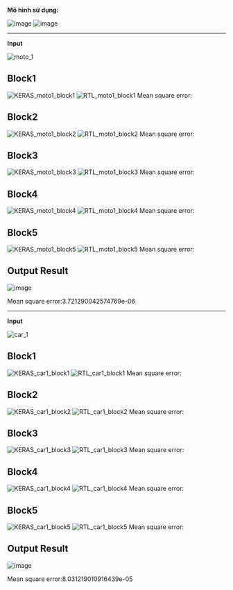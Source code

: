 **Mô hình sử dụng:**

![image](https://user-images.githubusercontent.com/80138548/127025136-eee36b13-38ff-4ddd-a44d-c8965d6403bd.png)
![image](https://user-images.githubusercontent.com/80148486/127024061-3d42019d-b0f8-42b9-ad73-b90a610edd2e.png)

--------------------------------------------------------------------------------

**Input**

![moto_1](https://user-images.githubusercontent.com/80148486/127021343-dd3d12aa-fee2-4378-9f66-4ea16dc3258d.jpg)

**Block1**
--------------------------------------------------------------------------------
![KERAS_moto1_block1](https://user-images.githubusercontent.com/80148486/127021578-c0268bc5-739c-4c63-98e6-e50b62f5eacf.png)
![RTL_moto1_block1](https://user-images.githubusercontent.com/80148486/127021641-526a3532-8235-4fa1-806d-9f5bdad634d1.png)
Mean square error:

**Block2**
--------------------------------------------------------------------------------
![KERAS_moto1_block2](https://user-images.githubusercontent.com/80148486/127021720-bf2f74ab-b069-494a-89bd-8b1b55d976ec.png)
![RTL_moto1_block2](https://user-images.githubusercontent.com/80148486/127021736-477c35f6-0496-43e1-969e-ddba27155507.png)
Mean square error:

**Block3**
--------------------------------------------------------------------------------
![KERAS_moto1_block3](https://user-images.githubusercontent.com/80148486/127021820-787dbce4-83ea-4b23-8475-3753282c6437.png)
![RTL_moto1_block3](https://user-images.githubusercontent.com/80148486/127021830-c587056a-7f73-421a-a39f-6ee0ecb2ebd4.png)
Mean square error:

**Block4**
--------------------------------------------------------------------------------
![KERAS_moto1_block4](https://user-images.githubusercontent.com/80148486/127021888-591471d5-560d-4519-970a-da0dadfffd51.png)
![RTL_moto1_block4](https://user-images.githubusercontent.com/80148486/127021909-c02be795-2044-4a03-a5aa-be607d3eff39.png)
Mean square error:

**Block5**
--------------------------------------------------------------------------------
![KERAS_moto1_block5](https://user-images.githubusercontent.com/80148486/127022002-42f73ca6-f6eb-40a0-8566-c8acb43a2038.png)
![RTL_moto1_block5](https://user-images.githubusercontent.com/80148486/127022036-cd481551-242d-40b2-9ffc-bd58b87f7458.png)
Mean square error:

**Output Result**
--------------------------------------------------------------------------------
![image](https://user-images.githubusercontent.com/80148486/127022897-ea4fbdfe-b7ce-4351-aa5c-1af86fc1de4e.png)

Mean square error:3.721290042574769e-06

********************************************************************************
**Input**

![car_1](https://user-images.githubusercontent.com/80148486/127023437-923011ab-9a7d-469d-a5f7-e6102dcf05fc.jpg)

**Block1**
--------------------------------------------------------------------------------
![KERAS_car1_block1](https://user-images.githubusercontent.com/80148486/127023470-a30255ec-b6f7-474a-8958-44ef18f6356e.png)
![RTL_car1_block1](https://user-images.githubusercontent.com/80148486/127023486-f40060d1-532d-4413-b97e-351e99b24dfa.png)
Mean square error:

**Block2**
--------------------------------------------------------------------------------
![KERAS_car1_block2](https://user-images.githubusercontent.com/80148486/127023510-becd9db0-de0a-45f6-b2fe-41070bfe1d58.png)
![RTL_car1_block2](https://user-images.githubusercontent.com/80148486/127023525-bcdbd7e7-f78d-4b9c-a556-d5b6ba635430.png)
Mean square error:

**Block3**
--------------------------------------------------------------------------------
![KERAS_car1_block3](https://user-images.githubusercontent.com/80148486/127023545-dad54af8-93cd-4272-bcd1-fa182e1744dd.png)
![RTL_car1_block3](https://user-images.githubusercontent.com/80148486/127023560-90e1a15a-b987-4971-8dd7-aa174db841e5.png)
Mean square error:

**Block4**
--------------------------------------------------------------------------------
![KERAS_car1_block4](https://user-images.githubusercontent.com/80148486/127023572-1f322f8d-0d1a-4bed-bb06-faaf4d3d68af.png)
![RTL_car1_block4](https://user-images.githubusercontent.com/80148486/127023581-b59a5bc0-e912-45d3-a3b3-530daac7e496.png)
Mean square error:

**Block5**
--------------------------------------------------------------------------------
![KERAS_car1_block5](https://user-images.githubusercontent.com/80148486/127023596-3566ac94-b878-487b-a3dc-2d881b442cb7.png)
![RTL_car1_block5](https://user-images.githubusercontent.com/80148486/127023611-047e33cf-83cc-44bc-84a7-cee0bb5f519a.png)
Mean square error:

**Output Result**
--------------------------------------------------------------------------------
![image](https://user-images.githubusercontent.com/80148486/127023949-dd4d4417-1f4c-4dac-bb45-66d47f54256c.png)

Mean square error:8.031219010916439e-05








